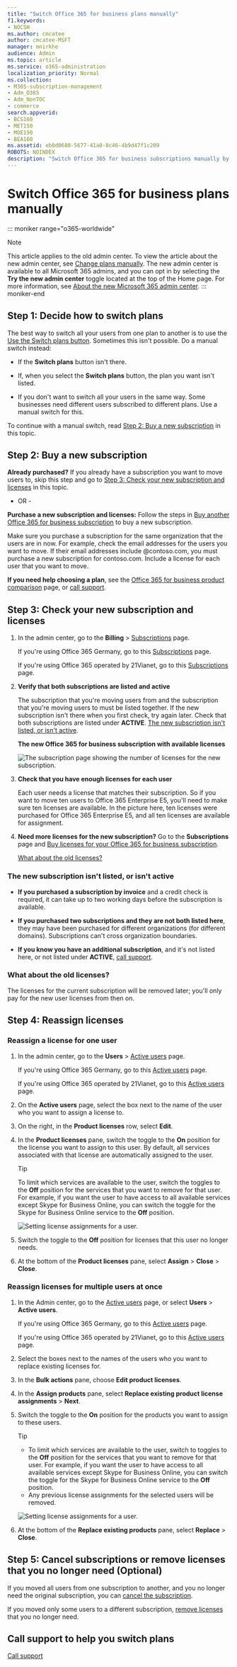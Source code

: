 ```yaml
---
title: "Switch Office 365 for business plans manually"
f1.keywords:
- NOCSH
ms.author: cmcatee
author: cmcatee-MSFT
manager: mnirkhe
audience: Admin
ms.topic: article
ms.service: o365-administration
localization_priority: Normal
ms.collection: 
- M365-subscription-management 
- Adm_O365
- Adm_NonTOC
- commerce
search.appverid:
- BCS160
- MET150
- MOE150
- BEA160
ms.assetid: eb0d0680-5677-41a0-8c46-4b9d47f1c209
ROBOTS: NOINDEX
description: "Switch Office 365 for business subscriptions manually by buying a new subscription and ensuring that both the subscriptions are listed and active."
---
```


# Switch Office 365 for business plans manually

::: moniker range="o365-worldwide"
> [!NOTE]
> This article applies to the old admin center. To view the article about the new admin center, see [Change plans manually](change-plans-manually.md). The new admin center is available to all Microsoft 365 admins, and you can opt in by selecting the **Try the new admin center** toggle located at the top of the Home page. For more information, see [About the new Microsoft 365 admin center](../../admin/microsoft-365-admin-center-preview.md).
::: moniker-end

## Step 1: Decide how to switch plans

The best way to switch all your users from one plan to another is to use the [Use the Switch plans button](switch-to-a-different-plan.md#use-the-switch-plans-button). Sometimes this isn't possible. Do a manual switch instead:
  
- If the **Switch plans** button isn't there.

- If, when you select the **Switch plans** button, the plan you want isn't listed.

- If you don't want to switch all your users in the same way. Some businesses need different users subscribed to different plans. Use a manual switch for this.

To continue with a manual switch, read [Step 2: Buy a new subscription](#step-2-buy-a-new-subscription) in this topic.
  
## Step 2: Buy a new subscription

 **Already purchased?** If you already have a subscription you want to move users to, skip this step and go to [Step 3: Check your new subscription and licenses](#step-3-check-your-new-subscription-and-licenses) in this topic.
  
- OR -
  
 **Purchase a new subscription and licenses:** Follow the steps in [Buy another Office 365 for business subscription](../buy-another-subscription.md) to buy a new subscription.
  
Make sure you purchase a subscription for the same organization that the users are in now. For example, check the email addresses for the users you want to move. If their email addresses include @contoso.com, you must purchase a new subscription for contoso.com. Include a license for each user that you want to move.
  
 **If you need help choosing a plan**, see the [Office 365 for business product comparison](https://go.microsoft.com/fwlink/p/?linkid=842056) page, or [call support](../../admin/contact-support-for-business-products.md).
  
## Step 3: Check your new subscription and licenses

1. In the admin center, go to the **Billing** \> <a href="https://go.microsoft.com/fwlink/p/?linkid=842054" target="_blank">Subscriptions</a> page.

    If you're using Office 365 Germany, go to this <a href="https://go.microsoft.com/fwlink/p/?linkid=847745" target="_blank">Subscriptions</a> page.

    If you're using Office 365 operated by 21Vianet, go to this <a href="https://go.microsoft.com/fwlink/p/?linkid=850626" target="_blank">Subscriptions</a> page.

2. **Verify that both subscriptions are listed and active**

    The subscription that you're moving users from and the subscription that you're moving users to must be listed together. If the new subscription isn't there when you first check, try again later. Check that both subscriptions are listed under **ACTIVE**. [The new subscription isn't listed, or isn't active](#the-new-subscription-isnt-listed-or-isnt-active).

   **The new Office 365 for business subscription with available licenses**

    ![The subscription page showing the number of licenses for the new subscription.](../../admin/media/65a73e96-7c95-4daa-b6ec-71a4bf74dda5.png)
  
3. **Check that you have enough licenses for each user**

    Each user needs a license that matches their subscription. So if you want to move ten users to Office 365 Enterprise E5, you'll need to make sure ten licenses are available. In the picture here, ten licenses were purchased for Office 365 Enterprise E5, and all ten licenses are available for assignment.

4. **Need more licenses for the new subscription?** Go to the **Subscriptions** page and [Buy licenses for your Office 365 for business subscription](../licenses/buy-licenses.md).
  
    [What about the old licenses?](#what-about-the-old-licenses)

### The new subscription isn't listed, or isn't active

- **If you purchased a subscription by invoice** and a credit check is required, it can take up to two working days before the subscription is available.

- **If you purchased two subscriptions and they are not both listed here**, they may have been purchased for different organizations (for different domains). Subscriptions can't cross organization boundaries.

- **If you know you have an additional subscription**, and it's not listed here, or not listed under **ACTIVE**, [call support](../../admin/contact-support-for-business-products.md).

### What about the old licenses?

The licenses for the current subscription will be removed later; you'll only pay for the new user licenses from then on.
  
## Step 4: Reassign licenses

### Reassign a license for one user

1. In the admin center, go to the **Users** \> <a href="https://go.microsoft.com/fwlink/p/?linkid=834822" target="_blank">Active users</a> page.

    If you're using Office 365 Germany, go to this <a href="https://go.microsoft.com/fwlink/p/?linkid=847686" target="_blank">Active users</a> page.

    If you're using Office 365 operated by 21Vianet, go to this <a href="https://go.microsoft.com/fwlink/p/?linkid=850628" target="_blank">Active users</a> page.

2. On the **Active users** page, select the box next to the name of the user who you want to assign a license to.

3. On the right, in the **Product licenses** row, select **Edit**.

4. In the **Product licenses** pane, switch the toggle to the **On** position for the license you want to assign to this user. By default, all services associated with that license are automatically assigned to the user.

    > [!TIP]
    > To limit which services are available to the user, switch the toggles to the **Off** position for the services that you want to remove for that user. For example, if you want the user to have access to all available services except Skype for Business Online, you can switch the toggle for the Skype for Business Online service to the **Off** position.
  
    ![Setting license assignments for a user.](../../admin/media/5e53a979-6b08-4981-bb0b-fa657146334b.png)
  
5. Switch the toggle to the **Off** position for licenses that this user no longer needs.

6. At the bottom of the **Product licenses** pane, select **Assign** \> **Close** \> **Close**.

### Reassign licenses for multiple users at once

1. In the Admin center, go to the <a href="https://go.microsoft.com/fwlink/p/?linkid=834822" target="_blank">Active users</a> page, or select **Users** \> **Active users**.

    If you're using Office 365 Germany, go to this <a href="https://go.microsoft.com/fwlink/p/?linkid=847686" target="_blank">Active users</a> page.

    If you're using Office 365 operated by 21Vianet, go to this <a href="https://go.microsoft.com/fwlink/p/?linkid=850628" target="_blank">Active users</a> page.

2. Select the boxes next to the names of the users who you want to replace existing licenses for.

3. In the **Bulk actions** pane, choose **Edit product licenses**.

4. In the **Assign products** pane, select **Replace existing product license assignments** \> **Next**.

5. Switch the toggle to the **On** position for the products you want to assign to these users.

    > [!TIP]
    > - To limit which services are available to the user, switch to toggles to the **Off** position for the services that you want to remove for that user. For example, if you want the user to have access to all available services except Skype for Business Online, you can switch the toggle for the Skype for Business Online service to the **Off** position.
    > - Any previous license assignments for the selected users will be removed.
  
    ![Setting license assignments for a user.](../../admin/media/5e53a979-6b08-4981-bb0b-fa657146334b.png)
  
6. At the bottom of the **Replace existing products** pane, select **Replace** \> **Close**.

## Step 5: Cancel subscriptions or remove licenses that you no longer need (Optional)

If you moved all users from one subscription to another, and you no longer need the original subscription, you can [cancel the subscription](cancel-your-subscription.md).
  
If you moved only some users to a different subscription, [remove licenses](../licenses/remove-licenses-from-subscription.md) that you no longer need.
  
## Call support to help you switch plans

[Call support](../../admin/contact-support-for-business-products.md)